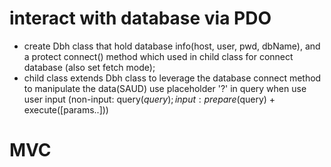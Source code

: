 # interact with database via PDO
- create Dbh class that hold database info(host, user, pwd, dbName), 
    and a protect connect() method which used in child class for connect database (also set fetch mode);
- child class extends Dbh class to leverage the database connect method to manipulate the data(SAUD)
    use placeholder '?' in query when use user input
    (non-input: query($query); input: prepare($query) + execute([params..]))


# MVC 


